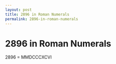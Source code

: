 ```yaml
---
layout: post
title: 2896 in Roman Numerals
permalink: 2896-in-roman-numerals
---
```


# 2896 in Roman Numerals

2896 = MMDCCCXCVI
